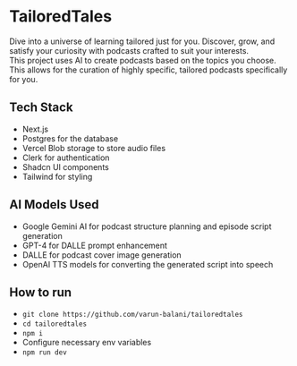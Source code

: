 # TailoredTales
Dive into a universe of learning tailored just for you. Discover, grow, and satisfy your curiosity with podcasts crafted to suit your interests.  
This project uses AI to create podcasts based on the topics you choose. This allows for the curation of highly specific, tailored podcasts specifically for you. 

## Tech Stack
- Next.js 
- Postgres for the database
- Vercel Blob storage to store audio files
- Clerk for authentication
- Shadcn UI components
- Tailwind for styling

## AI Models Used
- Google Gemini AI for podcast structure planning and episode script generation
- GPT-4 for DALLE prompt enhancement
- DALLE for podcast cover image generation
- OpenAI TTS models for converting the generated script into speech

## How to run
- `git clone https://github.com/varun-balani/tailoredtales`
- `cd tailoredtales`
- `npm i`
- Configure necessary env variables
- `npm run dev`
